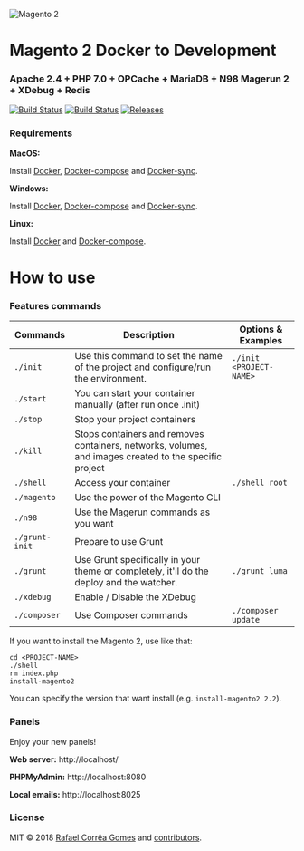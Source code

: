 ![Magento 2](https://cdn.rawgit.com/rafaelstz/magento2-snippets-visualstudio/master/images/icon.png)

#  Magento 2 Docker to Development

### Apache 2.4 + PHP 7.0 + OPCache + MariaDB + N98 Magerun 2 + XDebug + Redis

[![Build Status](https://travis-ci.org/sensukho/mg2.svg?branch=master)](https://travis-ci.org/sensukho/mg2)
[![Build Status](https://images.microbadger.com/badges/image/sensukho/mg2-stack.svg)](https://microbadger.com/images/sensukho/mg2-stack)
[![Releases](https://img.shields.io/github/release/sensukho/mg2-stack.svg)](https://github.com/sensukho/mg2/releases)

### Requirements

**MacOS:**

Install [Docker](https://docs.docker.com/docker-for-mac/install/), [Docker-compose](https://docs.docker.com/compose/install/#install-compose) and [Docker-sync](https://github.com/EugenMayer/docker-sync/wiki/docker-sync-on-OSX).

**Windows:**

Install [Docker](https://docs.docker.com/docker-for-windows/install/), [Docker-compose](https://docs.docker.com/compose/install/#install-compose) and [Docker-sync](https://github.com/EugenMayer/docker-sync/wiki/docker-sync-on-Windows).

**Linux:**

Install [Docker](https://docs.docker.com/engine/installation/linux/docker-ce/ubuntu/) and [Docker-compose](https://docs.docker.com/compose/install/#install-compose).

# How to use

### Features commands

| Commands  | Description  | Options & Examples |
|---|---|---|
| `./init`  | Use this command to set the name of the project and configure/run the environment.  | `./init <PROJECT-NAME>` |
| `./start`  | You can start your container manually (after run once .init)  | |
| `./stop`  | Stop your project containers  | |
| `./kill`  | Stops containers and removes containers, networks, volumes, and images created to the specific project  | |
| `./shell`  | Access your container  | `./shell root` | |
| `./magento`  | Use the power of the Magento CLI  | |
| `./n98`  | Use the Magerun commands as you want | |
| `./grunt-init`  | Prepare to use Grunt  | |
| `./grunt`  | Use Grunt specifically in your theme or completely, it'll do the deploy and the watcher.  | `./grunt luma` |
| `./xdebug`  |  Enable / Disable the XDebug | |
| `./composer`  |  Use Composer commands | `./composer update` |

If you want to install the Magento 2, use like that:

```
cd <PROJECT-NAME>
./shell
rm index.php
install-magento2
```

You can specify the version that want install (e.g. `install-magento2 2.2`).

### Panels

Enjoy your new panels!

**Web server:** http://localhost/

**PHPMyAdmin:** http://localhost:8080

**Local emails:** http://localhost:8025

### License

MIT © 2018 [Rafael Corrêa Gomes](https://github.com/rafaelstz/) and [contributors](https://github.com/clean-docker/Magento2/graphs/contributors).
